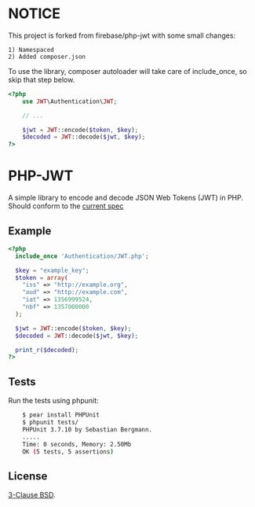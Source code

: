 NOTICE
======

This project is forked from firebase/php-jwt with some small changes:

    1) Namespaced
    2) Added composer.json

To use the library, composer autoloader will take care of include_once, so skip
that step below.

```php
<?php
    use JWT\Authentication\JWT;

    // ...

    $jwt = JWT::encode($token, $key);
    $decoded = JWT::decode($jwt, $key);
?>
```


PHP-JWT
=======
A simple library to encode and decode JSON Web Tokens (JWT) in PHP. Should
conform to the [current spec](http://tools.ietf.org/html/draft-ietf-oauth-json-web-token-06)

Example
-------
```php
<?php
  include_once 'Authentication/JWT.php';

  $key = "example_key";
  $token = array(
    "iss" => "http://example.org",
    "aud" => "http://example.com",
    "iat" => 1356999524,
    "nbf" => 1357000000
  );

  $jwt = JWT::encode($token, $key);
  $decoded = JWT::decode($jwt, $key);

  print_r($decoded);
?>
```

Tests
-----
Run the tests using phpunit:

```bash
    $ pear install PHPUnit
    $ phpunit tests/
    PHPUnit 3.7.10 by Sebastian Bergmann.
    .....
    Time: 0 seconds, Memory: 2.50Mb
    OK (5 tests, 5 assertions)
```

License
-------
[3-Clause BSD](http://opensource.org/licenses/BSD-3-Clause).

